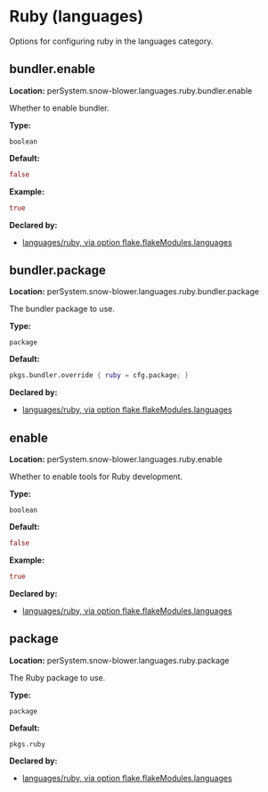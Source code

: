 # Ruby (languages)

Options for configuring ruby in the languages category.

## bundler.enable
**Location:** perSystem.snow-blower.languages.ruby.bundler.enable

Whether to enable bundler.

**Type:**

`boolean`

**Default:**
```nix
false
```

**Example:**

```nix
true
```

**Declared by:**

- [languages/ruby, via option flake.flakeModules.languages](modules/languages/ruby)


## bundler.package
**Location:** perSystem.snow-blower.languages.ruby.bundler.package

The bundler package to use.

**Type:**

`package`

**Default:**
```nix
pkgs.bundler.override { ruby = cfg.package; }
```

**Declared by:**

- [languages/ruby, via option flake.flakeModules.languages](modules/languages/ruby)


## enable
**Location:** perSystem.snow-blower.languages.ruby.enable

Whether to enable tools for Ruby development.

**Type:**

`boolean`

**Default:**
```nix
false
```

**Example:**

```nix
true
```

**Declared by:**

- [languages/ruby, via option flake.flakeModules.languages](modules/languages/ruby)


## package
**Location:** perSystem.snow-blower.languages.ruby.package

The Ruby package to use.

**Type:**

`package`

**Default:**
```nix
pkgs.ruby
```

**Declared by:**

- [languages/ruby, via option flake.flakeModules.languages](modules/languages/ruby)

